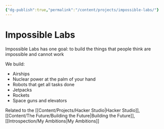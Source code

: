 ```yaml
---
{"dg-publish":true,"permalink":"/content/projects/impossible-labs/"}
---
```


# Impossible Labs

Impossible Labs has one goal: to build the things that people think are impossible and cannot work

We build:
- Airships
- Nuclear power at the palm of your hand
- Robots that get all tasks done
- Jetpacks
- Rockets
- Space guns and elevators

Related to the [[Content/Projects/Hacker Studio\|Hacker Studio]], [[Content/The Future/Building the Future\|Building the Future]], [[Introspection/My Ambitions\|My Ambitions]]